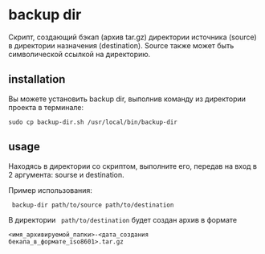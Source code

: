 # backup dir

Скрипт, создающий бэкап (архив tar.gz) директории источника (source) в директории назначения (destination).
Source также может быть символической ссылкой на директорию.

## installation

Вы можете установить backup dir, выполнив команду из директории проекта в терминале:

<code>sudo cp backup-dir.sh /usr/local/bin/backup-dir </code>

## usage

Находясь в директории со скриптом, выполните его, передав на вход в 2 аргумента: sourse и destination.


Пример использования:

<code> backup-dir path/to/source path/to/destination </code>

В директории <code> path/to/destination</code> будет создан архив в формате

<code><имя_архивируемой_папки>-<дата_создания бекапа_в_формате_iso8601>.tar.gz</code>



